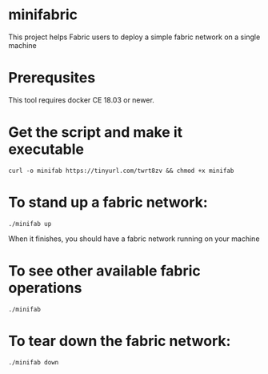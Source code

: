 # minifabric
This project helps Fabric users to deploy a simple fabric network on a single machine

# Prerequsites
This tool requires docker CE 18.03 or newer.

# Get the script and make it executable
`
curl -o minifab https://tinyurl.com/twrt8zv && chmod +x minifab
`
# To stand up a fabric network:
`
./minifab up
`

When it finishes, you should have a fabric network running on your machine

# To see other available fabric operations
`
./minifab
`

# To tear down the fabric network:
`
./minifab down
`